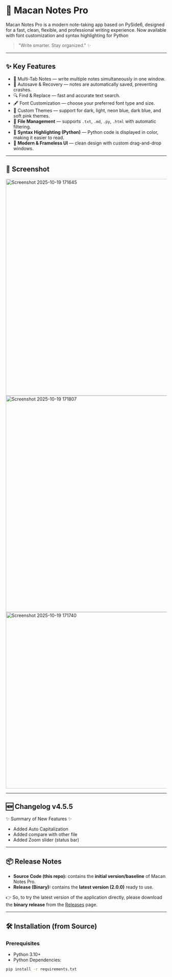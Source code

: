 # 📝 Macan Notes Pro

Macan Notes Pro is a modern note-taking app based on PySide6, designed for a fast, clean, flexible, and professional writing experience.
Now available with font customization and syntax highlighting for Python

> "Write smarter. Stay organized." ✨

---

## ✨ Key Features
- 📑 Multi-Tab Notes — write multiple notes simultaneously in one window.
- 💾 Autosave & Recovery — notes are automatically saved, preventing crashes.
- 🔍 Find & Replace — fast and accurate text search.
- 🖋️ Font Customization — choose your preferred font type and size.
- 🎨 Custom Themes — support for dark, light, neon blue, dark blue, and soft pink themes.
- 📂 **File Management** — supports `.txt`, `.md`, `.py`, `.html` with automatic filtering.
- 🧩 **Syntax Highlighting (Python)** — Python code is displayed in color, making it easier to read.
- 🧹 **Modern & Frameless UI** — clean design with custom drag-and-drop windows.

---

## 📸 Screenshot
<img width="747" height="679" alt="Screenshot 2025-10-19 171645" src="https://github.com/user-attachments/assets/caf42dbd-71e3-4f62-9327-31cb7fe256df" />
<img width="744" height="678" alt="Screenshot 2025-10-19 171807" src="https://github.com/user-attachments/assets/26a59e11-bc31-4290-8a9c-526ec55b8dbd" />
<img width="864" height="553" alt="Screenshot 2025-10-19 171740" src="https://github.com/user-attachments/assets/dcbc49bd-7041-4d5d-80d7-1ece0eb68648" />




---

## 🆕 Changelog v4.5.5
✨ Summary of New Features ✨
- Added Auto Capitalization
- Added compare with other file
- Added Zoom slider (status bar)
---

## 📦 Release Notes
- **Source Code (this repo):** contains the **initial version/baseline** of Macan Notes Pro.
- **Release (Binary):** contains the **latest version (2.0.0)** ready to use.

👉 So, to try the latest version of the application directly, please download the **binary release** from the [Releases](../../releases) page.

---

## 🛠️ Installation (from Source)
### Prerequisites
- Python 3.10+
- Python Dependencies:
```bash
pip install -r requirements.txt
